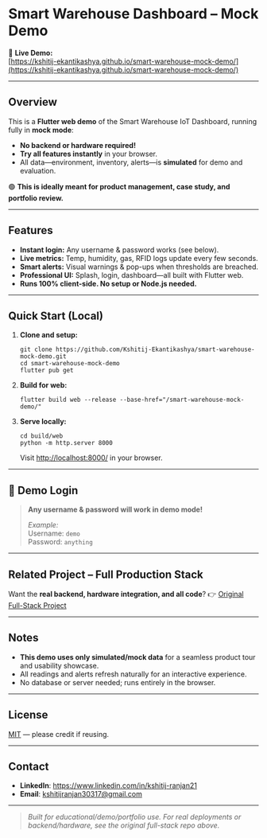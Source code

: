 # Smart Warehouse Dashboard – Mock Demo

🚀 **Live Demo:**  
[https://kshitij-ekantikashya.github.io/smart-warehouse-mock-demo/](https://kshitij-ekantikashya.github.io/smart-warehouse-mock-demo/)

---

## Overview

This is a **Flutter web demo** of the Smart Warehouse IoT Dashboard, running fully in **mock mode**:

- **No backend or hardware required!**
- **Try all features instantly** in your browser.
- All data—environment, inventory, alerts—is **simulated** for demo and evaluation.

🟢 **This is ideally meant for product management, case study, and portfolio review.**

---

## Features

- **Instant login:** Any username & password works (see below).
- **Live metrics:** Temp, humidity, gas, RFID logs update every few seconds.
- **Smart alerts:** Visual warnings & pop-ups when thresholds are breached.
- **Professional UI:** Splash, login, dashboard—all built with Flutter web.
- **Runs 100% client-side. No setup or Node.js needed.**

---

## Quick Start (Local)

1. **Clone and setup:**
    ```
    git clone https://github.com/Kshitij-Ekantikashya/smart-warehouse-mock-demo.git
    cd smart-warehouse-mock-demo
    flutter pub get
    ```

2. **Build for web:**
    ```
    flutter build web --release --base-href="/smart-warehouse-mock-demo/"
    ```

3. **Serve locally:**
    ```
    cd build/web
    python -m http.server 8000
    ```
    Visit [http://localhost:8000/](http://localhost:8000/) in your browser.

---

## 🔑 Demo Login

> **Any username & password will work in demo mode!**
>
> _Example:_  
> Username: `demo`  
> Password: `anything`

---

## Related Project – Full Production Stack

Want the **real backend, hardware integration, and all code**?
👉 [Original Full-Stack Project](https://github.com/Kshitij-Ekantikashya/smart-warehouse-iot-pm-case-study/)

---

## Notes

- **This demo uses only simulated/mock data** for a seamless product tour and usability showcase.
- All readings and alerts refresh naturally for an interactive experience.
- No database or server needed; runs entirely in the browser.

---

## License

[MIT](LICENSE) — please credit if reusing.

---

## Contact

- **LinkedIn**: https://www.linkedin.com/in/kshitij-ranjan21
- **Email**: kshitijranjan30317@gmail.com

---

> _Built for educational/demo/portfolio use. For real deployments or backend/hardware, see the original full-stack repo above._

